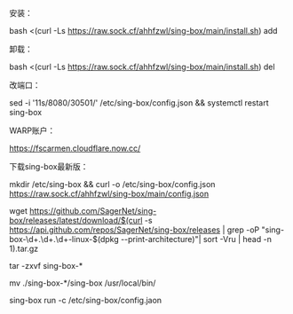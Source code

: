 安装：

bash <(curl -Ls https://raw.sock.cf/ahhfzwl/sing-box/main/install.sh) add


卸载：

bash <(curl -Ls https://raw.sock.cf/ahhfzwl/sing-box/main/install.sh) del


改端口：

sed -i '11s/8080/30501/' /etc/sing-box/config.json && systemctl restart sing-box


WARP账户：

https://fscarmen.cloudflare.now.cc/


下载sing-box最新版：

mkdir /etc/sing-box && curl -o /etc/sing-box/config.json https://raw.sock.cf/ahhfzwl/sing-box/main/config.json

wget https://github.com/SagerNet/sing-box/releases/latest/download/$(curl -s https://api.github.com/repos/SagerNet/sing-box/releases | grep -oP "sing-box-\d+\.\d+\.\d+-linux-$(dpkg --print-architecture)"| sort -Vru | head -n 1).tar.gz

tar -zxvf sing-box-*

mv ./sing-box-*/sing-box /usr/local/bin/

sing-box run -c /etc/sing-box/config.jaon
